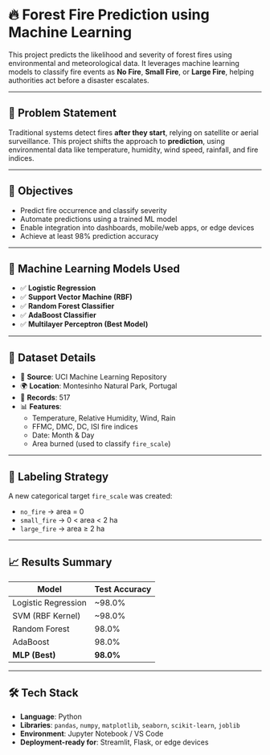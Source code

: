 # 🔥 Forest Fire Prediction using Machine Learning

This project predicts the likelihood and severity of forest fires using environmental and meteorological data. It leverages machine learning models to classify fire events as **No Fire**, **Small Fire**, or **Large Fire**, helping authorities act before a disaster escalates.

---

## 📌 Problem Statement

Traditional systems detect fires **after they start**, relying on satellite or aerial surveillance. This project shifts the approach to **prediction**, using environmental data like temperature, humidity, wind speed, rainfall, and fire indices.

---

## 🎯 Objectives

- Predict fire occurrence and classify severity
- Automate predictions using a trained ML model
- Enable integration into dashboards, mobile/web apps, or edge devices
- Achieve at least 98% prediction accuracy

---

## 🧠 Machine Learning Models Used

- ✅ **Logistic Regression**
- ✅ **Support Vector Machine (RBF)**
- ✅ **Random Forest Classifier**
- ✅ **AdaBoost Classifier**
- ✅ **Multilayer Perceptron (Best Model)**

---

## 🧪 Dataset Details

- 📍 **Source**: UCI Machine Learning Repository
- 🌍 **Location**: Montesinho Natural Park, Portugal
- 🧾 **Records**: 517
- 📊 **Features**:
  - Temperature, Relative Humidity, Wind, Rain
  - FFMC, DMC, DC, ISI fire indices
  - Date: Month & Day
  - Area burned (used to classify `fire_scale`)

---

## 🔧 Labeling Strategy

A new categorical target `fire_scale` was created:

- `no_fire` → area = 0
- `small_fire` → 0 < area < 2 ha
- `large_fire` → area ≥ 2 ha

---

## 📈 Results Summary

| Model               | Test Accuracy |
|---------------------|---------------|
| Logistic Regression | ~98.0%        |
| SVM (RBF Kernel)    | ~98.0%        |
| Random Forest       | 98.0%         |
| AdaBoost            | 98.0%         |
| **MLP (Best)**      | **98.0%**     |

---

## 🛠️ Tech Stack

- **Language**: Python
- **Libraries**: `pandas`, `numpy`, `matplotlib`, `seaborn`, `scikit-learn`, `joblib`
- **Environment**: Jupyter Notebook / VS Code
- **Deployment-ready for**: Streamlit, Flask, or edge devices



